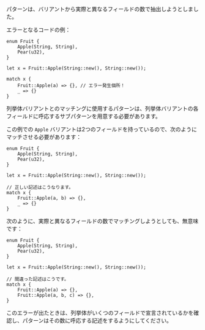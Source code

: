 <!-- A pattern attempted to extract an incorrect number of fields from a variant. -->
パターンは、バリアントから実際と異なるフィールドの数で抽出しようとしました。

<!-- Erroneous code example: -->
エラーとなるコードの例：

<!--
```compile_fail,E0023
enum Fruit {
    Apple(String, String),
    Pear(u32),
}

let x = Fruit::Apple(String::new(), String::new());

match x {
    Fruit::Apple(a) => {}, // error!
    _ => {}
}
```
-->
```compile_fail,E0023
enum Fruit {
    Apple(String, String),
    Pear(u32),
}

let x = Fruit::Apple(String::new(), String::new());

match x {
    Fruit::Apple(a) => {}, // エラー発生個所！
    _ => {}
}
```

<!--
A pattern used to match against an enum variant must provide a sub-pattern for
each field of the enum variant.
-->
列挙体バリアントとのマッチングに使用するパターンは、列挙体バリアントの各フィールドに呼応するサブパターンを用意する必要があります。

<!-- Here the `Apple` variant has two fields, and should be matched against like so: -->
この例での `Apple` バリアントは2つのフィールドを持っているので、次のようにマッチさせる必要があります：

<!--
```
enum Fruit {
    Apple(String, String),
    Pear(u32),
}

let x = Fruit::Apple(String::new(), String::new());

// Correct.
match x {
    Fruit::Apple(a, b) => {},
    _ => {}
}
```
-->
```
enum Fruit {
    Apple(String, String),
    Pear(u32),
}

let x = Fruit::Apple(String::new(), String::new());

// 正しい記述はこうなります。
match x {
    Fruit::Apple(a, b) => {},
    _ => {}
}
```

<!-- Matching with the wrong number of fields has no sensible interpretation: -->
次のように、実際と異なるフィールドの数でマッチングしようとしても、無意味です：

<!--
```compile_fail,E0023
enum Fruit {
    Apple(String, String),
    Pear(u32),
}

let x = Fruit::Apple(String::new(), String::new());

// Incorrect.
match x {
    Fruit::Apple(a) => {},
    Fruit::Apple(a, b, c) => {},
}
```
-->
```compile_fail,E0023
enum Fruit {
    Apple(String, String),
    Pear(u32),
}

let x = Fruit::Apple(String::new(), String::new());

// 間違った記述はこうです。
match x {
    Fruit::Apple(a) => {},
    Fruit::Apple(a, b, c) => {},
}
```

<!--
Check how many fields the enum was declared with and ensure that your pattern
uses the same number.
-->
このエラーが出たときは、列挙体がいくつのフィールドで宣言されているかを確認し、パターンはその数に呼応する記述をするようにしてください。

